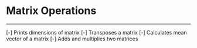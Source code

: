 # Matrix Operations
***
[-] Prints dimensions of matrix
[-] Transposes a matrix
[-] Calculates mean vector of a matrix
[-] Adds and multiplies two matrices
